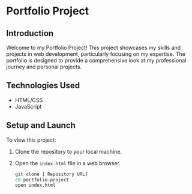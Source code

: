 # Portfolio Project

## Introduction

Welcome to my Portfolio Project! This project showcases my skills and projects in web development, particularly focusing on my expertise. The portfolio is designed to provide a comprehensive look at my professional journey and personal projects.

## Technologies Used

- HTML/CSS
- JavaScript

## Setup and Launch

To view this project:

1. Clone the repository to your local machine.
2. Open the `index.html` file in a web browser.

   ```bash
   git clone [ Repository URL]
   cd portfolio-project
   open index.html
